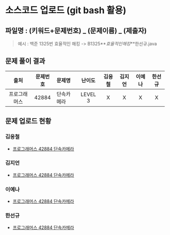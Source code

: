 # 소스코드 업로드 (git bash 활용)

## 파일명 : (키워드+문제번호) _ (문제이름) _ (제출자)

> 예시 : 백준 1325번 효율적인 해킹 -> B1325**_효율적인해킹_**한선규.java

## 문제 풀이 결과

<!-- Table -->

|     출처     | 문제번호 | 문제명         | 난이도  | 김응철 | 김지언 | 이예나 | 한선규 |
| :----------: | :------: | :------------- | :-----: | :----: | :----: | :----: | :----: |
| 프로그래머스 |  42884  | 단속카메라 | LEVEL 3 |   X    |   X    |   X    |   X    |

## 문제 업로드 현황

### 김응철

- [프로그래머스 42884 단속카메라]()

### 김지언

- [프로그래머스 42884 단속카메라]()

### 이예나

- [프로그래머스 42884 단속카메라]()

### 한선규

- [프로그래머스 42884 단속카메라]()
